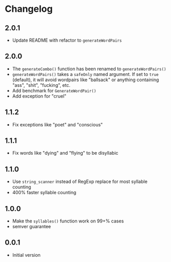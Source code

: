 # Changelog

## 2.0.1

- Update README with refactor to `generateWordPairs`

## 2.0.0

- The `generateCombo()` function has been renamed to `generateWordPairs()`
- `generateWordPairs()` takes a `safeOnly` named argument. If set to `true` (default), it will avoid wordpairs like "ballsack" or anything containing "ass", "shit", "fucking", etc.
- Add benchmark for `GenerateWordPair()`
- Add exception for "cruel"

## 1.1.2

- Fix exceptions like "poet" and "conscious"

## 1.1.1

- Fix words like "dying" and "flying" to be disyllabic

## 1.1.0

- Use `string_scanner` instead of RegExp replace for most syllable counting
- 400% faster syllable counting

## 1.0.0

- Make the `syllables()` function work on 99+% cases
- semver guarantee

## 0.0.1

- Initial version


